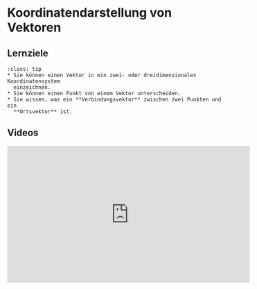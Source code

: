 # Koordinatendarstellung von Vektoren

## Lernziele

```{admonition} Lernziele 
:class: tip
* Sie können einen Vektor in ein zwei- oder dreidimensionales Koordinatensystem
  einzeichnen.
* Sie können einen Punkt von einem Vektor unterscheiden.
* Sie wissen, was ein **Verbindungsvektor** zwischen zwei Punkten und ein
  **Ortsvektor** ist.
```

## Videos

<iframe width="560" height="315" src="https://www.youtube.com/embed/uMwzh9Y61cc" title="YouTube video player" frameborder="0" allow="accelerometer; autoplay; clipboard-write; encrypted-media; gyroscope; picture-in-picture" allowfullscreen></iframe>
